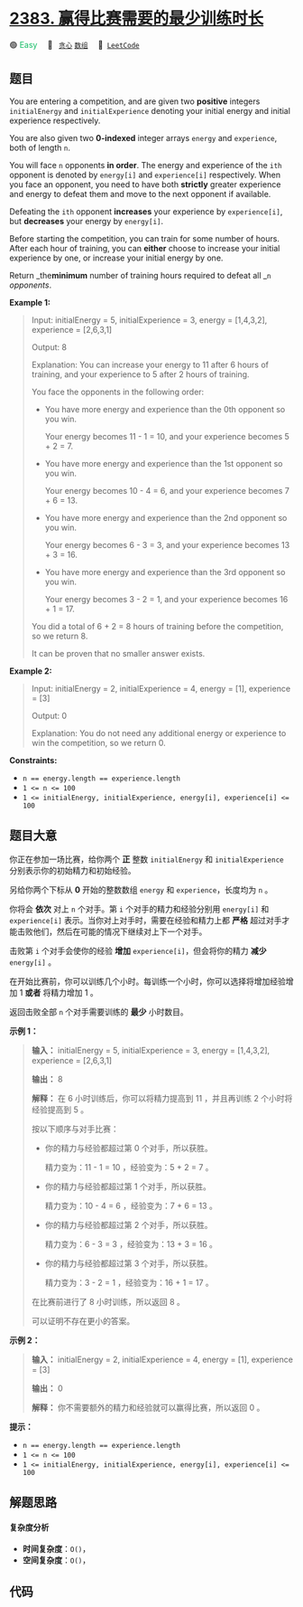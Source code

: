 # [2383. 赢得比赛需要的最少训练时长](https://leetcode.com/problems/minimum-hours-of-training-to-win-a-competition)

🟢 <font color=#15bd66>Easy</font>&emsp; 🔖&ensp; [`贪心`](/outline/tag/greedy.md) [`数组`](/outline/tag/array.md)&emsp; 🔗&ensp;[`LeetCode`](https://leetcode.com/problems/minimum-hours-of-training-to-win-a-competition)

## 题目

You are entering a competition, and are given two **positive** integers
`initialEnergy` and `initialExperience` denoting your initial energy and
initial experience respectively.

You are also given two **0-indexed** integer arrays `energy` and `experience`,
both of length `n`.

You will face `n` opponents **in order**. The energy and experience of the
`ith` opponent is denoted by `energy[i]` and `experience[i]` respectively.
When you face an opponent, you need to have both **strictly** greater
experience and energy to defeat them and move to the next opponent if
available.

Defeating the `ith` opponent **increases** your experience by `experience[i]`,
but **decreases** your energy by `energy[i]`.

Before starting the competition, you can train for some number of hours. After
each hour of training, you can **either** choose to increase your initial
experience by one, or increase your initial energy by one.

Return _the**minimum** number of training hours required to defeat all _`n`
_opponents_.



**Example 1:**

> Input: initialEnergy = 5, initialExperience = 3, energy = [1,4,3,2], experience = [2,6,3,1]
> 
> Output: 8
> 
> Explanation: You can increase your energy to 11 after 6 hours of training, and your experience to 5 after 2 hours of training.
> 
> You face the opponents in the following order:
> - You have more energy and experience than the 0th opponent so you win.
> 
>   Your energy becomes 11 - 1 = 10, and your experience becomes 5 + 2 = 7.
> - You have more energy and experience than the 1st opponent so you win.
> 
>   Your energy becomes 10 - 4 = 6, and your experience becomes 7 + 6 = 13.
> - You have more energy and experience than the 2nd opponent so you win.
> 
>   Your energy becomes 6 - 3 = 3, and your experience becomes 13 + 3 = 16.
> - You have more energy and experience than the 3rd opponent so you win.
> 
>   Your energy becomes 3 - 2 = 1, and your experience becomes 16 + 1 = 17.
> 
> You did a total of 6 + 2 = 8 hours of training before the competition, so we return 8.
> 
> It can be proven that no smaller answer exists.

**Example 2:**

> Input: initialEnergy = 2, initialExperience = 4, energy = [1], experience = [3]
> 
> Output: 0
> 
> Explanation: You do not need any additional energy or experience to win the competition, so we return 0.

**Constraints:**

  * `n == energy.length == experience.length`
  * `1 <= n <= 100`
  * `1 <= initialEnergy, initialExperience, energy[i], experience[i] <= 100`


## 题目大意

你正在参加一场比赛，给你两个 **正** 整数 `initialEnergy` 和 `initialExperience` 分别表示你的初始精力和初始经验。

另给你两个下标从 **0** 开始的整数数组 `energy` 和 `experience`，长度均为 `n` 。

你将会 **依次** 对上 `n` 个对手。第 `i` 个对手的精力和经验分别用 `energy[i]` 和 `experience[i]`
表示。当你对上对手时，需要在经验和精力上都 **严格** 超过对手才能击败他们，然后在可能的情况下继续对上下一个对手。

击败第 `i` 个对手会使你的经验 **增加** `experience[i]`，但会将你的精力 **减少**   `energy[i]` 。

在开始比赛前，你可以训练几个小时。每训练一个小时，你可以选择将增加经验增加 1 **或者** 将精力增加 1 。

返回击败全部 `n` 个对手需要训练的 **最少** 小时数目。



**示例 1：**

> 
> 
> 
> 
> 
> **输入：** initialEnergy = 5, initialExperience = 3, energy = [1,4,3,2], experience = [2,6,3,1]
> 
> **输出：** 8
> 
> **解释：** 在 6 小时训练后，你可以将精力提高到 11 ，并且再训练 2 个小时将经验提高到 5 。
> 
> 按以下顺序与对手比赛：
> - 你的精力与经验都超过第 0 个对手，所以获胜。
> 
>   精力变为：11 - 1 = 10 ，经验变为：5 + 2 = 7 。
> - 你的精力与经验都超过第 1 个对手，所以获胜。
> 
>   精力变为：10 - 4 = 6 ，经验变为：7 + 6 = 13 。
> - 你的精力与经验都超过第 2 个对手，所以获胜。
> 
>   精力变为：6 - 3 = 3 ，经验变为：13 + 3 = 16 。
> - 你的精力与经验都超过第 3 个对手，所以获胜。
> 
>   精力变为：3 - 2 = 1 ，经验变为：16 + 1 = 17 。
> 
> 在比赛前进行了 8 小时训练，所以返回 8 。
> 
> 可以证明不存在更小的答案。
> 
> 

**示例 2：**

> 
> 
> 
> 
> 
> **输入：** initialEnergy = 2, initialExperience = 4, energy = [1], experience = [3]
> 
> **输出：** 0
> 
> **解释：** 你不需要额外的精力和经验就可以赢得比赛，所以返回 0 。
> 
> 



**提示：**

  * `n == energy.length == experience.length`
  * `1 <= n <= 100`
  * `1 <= initialEnergy, initialExperience, energy[i], experience[i] <= 100`


## 解题思路

#### 复杂度分析

- **时间复杂度**：`O()`，
- **空间复杂度**：`O()`，

## 代码

```javascript

```